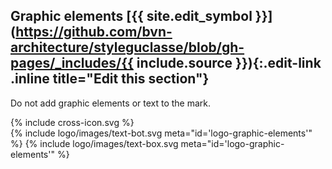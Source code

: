 ## Graphic elements [{{ site.edit_symbol }}](https://github.com/bvn-architecture/styleguclasse/blob/gh-pages/_includes/{{ include.source }}){:.edit-link .inline title="Edit this section"}

Do not add graphic elements or text to the mark.  

<div class="red-cross-spacing style-guide-block-text">
  {% include cross-icon.svg %}
</div>


<div class="style-guide-block-width">
{% include logo/images/text-bot.svg meta="id='logo-graphic-elements'" %}
{% include logo/images/text-box.svg meta="id='logo-graphic-elements'" %}
</div>
